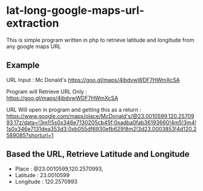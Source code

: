 # lat-long-google-maps-url-extraction
This is simple program written in php to retrieve latitude and longitude from any google maps URL

## Example
URL Input : Mc Donald's https://goo.gl/maps/4ibdvwWDF7HWmXcSA

Program will Retrieve URL Only : https://goo.gl/maps/4ibdvwWDF7HWmXcSA

URL Will open in program and getting this as a return : https://www.google.com/maps/place/McDonald's/@23.0010599,120.2570993,17z/data=!3m1!5s0x346e7130205cb45f:0xadba0fab36193660!4m5!3m4!1s0x346e7131dea353d3:0xb055df6930efb629!8m2!3d23.0003853!4d120.2589085?shorturl=1

## Based the URL, Retrieve Latitude and Longitude
- Place : @23.0010599,120.2570993,
- Latitude : 23.0010599
- Longitude : 120.2570993
